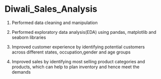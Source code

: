# Diwali_Sales_Analysis


1. Performed data cleaning and manipulation
  
2. Performed exploratory data analysis(EDA) using pandas, matplotlib and seaborn libraries
  
3. Improved customer experience by identifying potential customers across different states, occupation,gender and age groups
   
7. Improved sales by identifying most selling product categories and products, which can help to plan inventory and hence meet the demands
